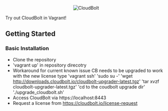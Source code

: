 <p align="center">
  <img src="https://www.cloudbolt.io/wp-content/uploads/CloudBolt_hlogo_blue_cloud_w_text-small.png" alt="CloudBolt">
</p>

Try out CloudBolt in Vagrant!

## Getting Started

### Basic Installation

* Clone the repository
* 'vagrant up' in repository direcotry
* Workaround for current known issue
  CB needs to be upgraded to work with the new license type
  'vagrant ssh'
  'sudo su -'
  'wget http://downloads.cloudbolt.io/cloudbolt-upgrader-latest.tgz'
  'tar xvzf cloudbolt-upgrader-latest.tgz'
  'cd to the coudbolt upgrade dir'
  './upgrade_cloudbolt.sh'
* Access CloudBolt via https://localhost:8443
* Request a license from https://cloudbolt.io/license-request
